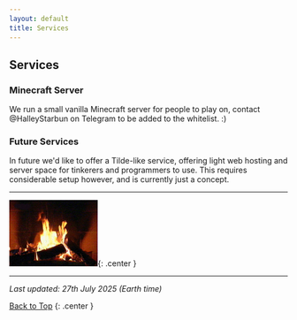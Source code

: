 ```yaml
---
layout: default
title: Services
---
```


## Services

### Minecraft Server

We run a small vanilla Minecraft server for people to play on, contact @HalleyStarbun on Telegram to be added to the whitelist. :)

### Future Services

In future we'd like to offer a Tilde-like service, offering light web hosting and server space for tinkerers and programmers to use. This requires considerable setup however, and is currently just a concept.

---

![Animated Fireplace GIF](/img/fireplace.gif){: .center }

---

_Last updated: 27th July 2025 (Earth time)_

[Back to Top](#top)
{: .center }
